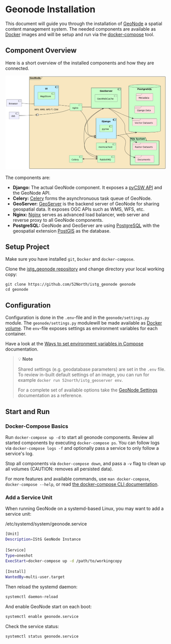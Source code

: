 # Geonode Installation

This document will guide you through the installation of [GeoNode](https://geonode.org/) a spatial content management system.
The needed components are available as [Docker](https://www.docker.com/) images and will be setup and run via the [docker-compose](https://docs.docker.com/compose/) tool.

## Component Overview

Here is a short overview of the installed components and how they are connected.

![GeoNode Architecture](./img/geonode_architecture_4x.png "Geonode Architecture")

The components are:

- **Django:** The actual GeoNode component.
It exposes a [pyCSW API](https://pycsw.org/) and the GeoNode API.
- **Celery:** [Celery](https://docs.celeryq.dev/en/stable/) forms the asynchronuous task queue of GeoNode.
- **GeoServer:** [GeoServer](https://geoserver.org/) is the backend server of GeoNode for sharing geospatial data.
It exposes OGC APIs such as WMS, WFS, etc. 
- **Nginx:** [Nginx](https://nginx.com) serves as advanced load balancer, web server and reverse proxy to all GeoNode components.
- **PostgreSQL:** GeoNode and GeoServer are using [PostgreSQL](https://www.postgresql.org)  with the geospatial extension [PostGIS](https://postgis.net) as the database.

## Setup Project

Make sure you have installed `git`, `Docker` and `docker-compose`.

Clone the [istg_geonode repository]( https://github.com/52North/istg_geonode) and change directory your local working copy:

```
git clone https://github.com/52North/istg_geonode geonode
cd geonode
```

## Configuration

Configuration is done in the `.env`-file and in the `geonode/settings.py` module.
The `geonode/settings.py` modulewill be made available as [Docker volume](https://docs.docker.com/storage/volumes/#use-a-volume-with-docker-compose).
The `env`-file exposes settings as environment variables for each container. 


Have a look at the [Ways to set environment variables in Compose](https://docs.docker.com/compose/environment-variables/set-environment-variables/) documentation.

> :bulb: **Note**
>
> Shared settings (e.g. geodatabase parameters) are set in the `.env` file. 
> To review in-built default settings of an image, you can run for example `docker run 52north/istg_geoserver env`.
>
> For a complete set of available options take the [GeoNode Settings](https://docs.geonode.org/en/master/basic/settings/index.html#settings) documentation as a reference.


## Start and Run

### Docker-Compose Basics

Run `docker-compose up -d` to start all geonode components.
Review all started components by executing `docker-compose ps`. 
You can follow logs via `docker-compose logs -f` and optionally pass a service to only follow a service's log.

Stop all components via `docker-compose down`, and pass a `-v` flag to clean up all volumes (CAUTION: removes all persisted data).

For more features and available commands, use `man docker-compose`, `docker-compose --help`, or read [the docker-compose CLI documentation](https://docs.docker.com/compose/reference/).

### Add a Service Unit

When running GeoNode on a systemd-based Linux, you may want to add a service unit:

/etc/systemd/system/geonode.service
```sh
[Unit]
Description=IStG GeoNode Instance

[Service]
Type=oneshot
ExecStart=docker-compose up -d /path/to/workingcopy

[Install]
WantedBy=multi-user.target
```

Then reload the systemd daemon:

```sh
systemctl daemon-reload
```

And enable GeoNode start on each boot:

```sh
systemctl enable geonode.service
```

Check the service status:

```sh
systemctl status geonode.service
```